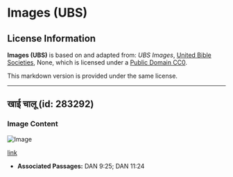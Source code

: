 # Images (UBS)

## License Information

**Images (UBS)** is based on and adapted from: _UBS Images_, [United Bible Societies](https://unitedbiblesocieties.org/), None, which is licensed under a [Public Domain CC0](https://creativecommons.org/public-domain/cc0/).

This markdown version is provided under the same license.



--------------------------------

## खाई चालू (id: 283292)

### Image Content

![Image](https://cdn.aquifer.bible/aquifer-content/resources/Media/WEB-0421_moat_en.jpg)

[link](https://cdn.aquifer.bible/aquifer-content/resources/Media/WEB-0421_moat_en.jpg)

* **Associated Passages:** DAN 9:25; DAN 11:24

